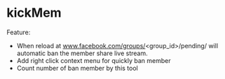 # kickMem

Feature:
- When reload at www.facebook.com/groups/<group_id>/pending/ will automatic ban the member share live stream.
- Add right click context menu for quickly ban member
- Count number of ban member by this tool
